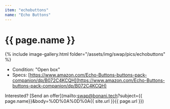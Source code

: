```yaml
---
item: "echobuttons"
name: "Echo Buttons"
---
```


# {{ page.name }}

{% include image-gallery.html folder="/assets/img/swap/pics/echobuttons" %}

- Condition: "Open box"
- Specs: [https://www.amazon.com/Echo-Buttons-buttons-pack-companion/dp/B072C4KCQH](https://www.amazon.com/Echo-Buttons-buttons-pack-companion/dp/B072C4KCQH)

Interested? [Send an offer](mailto:swap@bonani.tech?subject={{ page.name}}&body=%0D%0A%0D%0A{{ site.url }}{{ page.url }})
